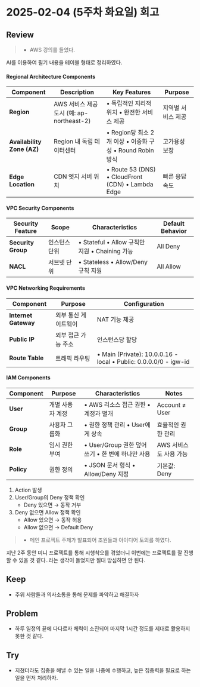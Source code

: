 # 2025-02-04 (5주차 화요일) 회고

## Review

> * AWS 강의를 들었다.

AI를 이용하여 필기 내용을 테이블 형태로 정리하였다.

#### Regional Architecture Components

| Component | Description | Key Features | Purpose |
|--|--|--|--|
| **Region** | AWS 서비스 제공 도시 (예: ap-northeast-2) | • 독립적인 지리적 위치 • 완전한 서비스 제공 | 지역별 서비스 제공 |
| **Availability Zone (AZ)** | Region 내 독립 데이터센터 | • Region당 최소 2개 이상 • 이중화 구성 • Round Robin 방식 | 고가용성 보장 |
| **Edge Location** | CDN 엣지 서버 위치 | • Route 53 (DNS) • CloudFront (CDN) • Lambda Edge | 빠른 응답 속도 |

#### VPC Security Components

| Security Feature | Scope | Characteristics | Default Behavior |
|--|--|--|--|
| **Security Group** | 인스턴스 단위 | • Stateful • Allow 규칙만 지원 • Chaining 가능 | All Deny |
| **NACL** | 서브넷 단위 | • Stateless • Allow/Deny 규칙 지원 | All Allow |

#### VPC Networking Requirements

| Component | Purpose | Configuration |
|--|--|--|
| **Internet Gateway** | 외부 통신 게이트웨이 | NAT 기능 제공 |
| **Public IP** | 외부 접근 가능 주소 | 인스턴스당 할당 |
| **Route Table** | 트래픽 라우팅 | • Main (Private): 10.0.0.16 - local • Public: 0.0.0.0/0 - igw-id |

#### IAM Components

| Component | Purpose | Characteristics | Notes |
|--|--|--|--|
| **User** | 개별 사용자 계정 | • AWS 리소스 접근 권한 • 계정과 별개 | Account ≠ User |
| **Group** | 사용자 그룹화 | • 권한 정책 관리 • User에게 상속 | 효율적인 권한 관리 |
| **Role** | 임시 권한 부여 | • User/Group 권한 덮어쓰기 • 한 번에 하나만 사용 | AWS 서비스도 사용 가능 |
| **Policy** | 권한 정의 | • JSON 문서 형식 • Allow/Deny 지정 | 기본값: Deny |

1. Action 발생
2. User/Group의 Deny 정책 확인
   - Deny 있으면 → 동작 거부
3. Deny 없으면 Allow 정책 확인
   - Allow 있으면 → 동작 허용
   - Allow 없으면 → Default Deny

> * 메인 프로젝트 주제가 발표되어 조원들과 아이디어 토의를 하였다.

지난 2주 동안 미니 프로젝트를 통해 시행착오를 겪었더니 이번에는 프로젝트를 잘 진행할 수 있을 것 같다..라는 생각이 들었지만 절대 방심하면 안 된다.

## Keep

* 주위 사람들과 의사소통을 통해 문제를 파악하고 해결하자

## Problem

* 하루 일정의 끝에 다다르자 체력이 소진되어 마지막 1시간 정도를 제대로 활용하지 못한 것 같다.

## Try

* 지쳤더라도 집중을 해낼 수 있는 일을 나중에 수행하고, 높은 집중력을 필요로 하는 일을 먼저 처리하자.
